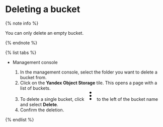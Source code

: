 # Deleting a bucket

{% note info %}

You can only delete an empty bucket.

{% endnote %}

{% list tabs %}

- Management console
  
  1. In the management console, select the folder you want to delete a bucket from.
  1. Click on the **Yandex Object Storage** tile.
  This opens a page with a list of buckets.
  1. To delete a single bucket, click ![image](../../../_assets/vertical-ellipsis.svg) to the left of the bucket name and select **Delete**.
  1. Confirm the deletion.
  
{% endlist %}

